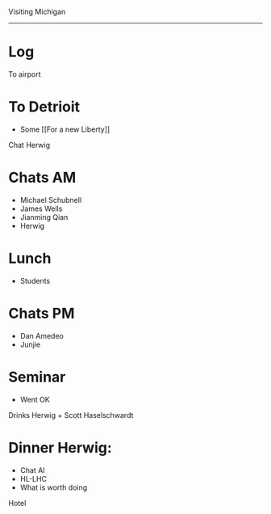 Visiting Michigan

---

# Log

To airport 

# To Detrioit 
- Some [[For a new Liberty]]

Chat Herwig

# Chats AM
- Michael Schubnell
- James Wells
- Jianming Qian
- Herwig

# Lunch 
- Students

# Chats PM
- Dan Amedeo 
- Junjie

# Seminar
- Went OK 

Drinks Herwig + Scott Haselschwardt

# Dinner Herwig:
- Chat AI
- HL-LHC
- What is worth doing

Hotel

